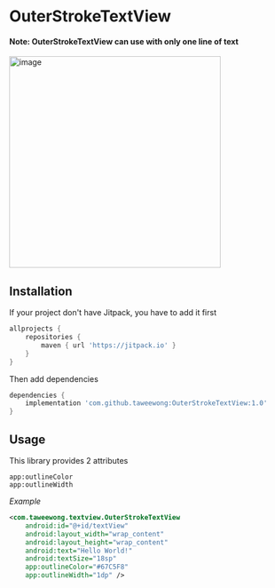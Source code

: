 # OuterStrokeTextView

#### Note: OuterStrokeTextView can use with only one line of text

<img width="381" alt="image" src="https://user-images.githubusercontent.com/15921410/112095704-8d4c2180-8bcf-11eb-96ab-0fc036099ed0.png">

## Installation

If your project don't have Jitpack, you have to add it first

```gradle
allprojects {
    repositories {
        maven { url 'https://jitpack.io' }
    }
}
```

Then add dependencies

```gradle
dependencies {
    implementation 'com.github.taweewong:OuterStrokeTextView:1.0'
}
```

## Usage

This library provides 2 attributes

```
app:outlineColor
app:outlineWidth
```

*Example*
```xml
<com.taweewong.textview.OuterStrokeTextView
    android:id="@+id/textView"
    android:layout_width="wrap_content"
    android:layout_height="wrap_content"
    android:text="Hello World!"
    android:textSize="18sp"
    app:outlineColor="#67C5F8"
    app:outlineWidth="1dp" />
```
